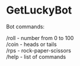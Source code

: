 # GetLuckyBot

Bot commands:

/roll - number from 0 to 100    <br />
/coin - heads or tails          <br />
/rps  - rock-paper-scissors     <br />
/help - list of commands        <br />